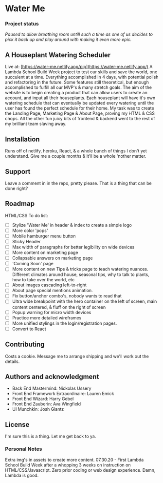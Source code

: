 # Water Me

### Project status
_Paused to allow breathing room untill such a time as one of us decides to pick it back up and play around with making it even more epic._

## A Houseplant Watering Scheduler

Live at: [https://water-me.netlify.app/pip](https://water-me.netlify.app/)
A Lambda School Build Week project to test our skills and save the world, one succulent at a time. Everything accomplished in 4 days, with potential polish and refactoring in the future. Some features still theoretical, but enough accomplished to fulfill all our MVP's & many stretch goals. The aim of the website is to begin creating a product that can allow users to create an account, and input all their houseplants. Each houseplant will have it's own watering schedule that can eventually be updated every watering until the user has found the perfect schedule for their home. My task was to create the Landing Page, Marketing Page & About Page, proving my HTML & CSS chops. All the other fun juicy bits of frontend & backend went to the rest of my brilliant team slaving away.


## Installation
Runs off of netlify, heroku, React, & a whole bunch of things I don't yet understand. Give me a couple months & it'll be a whole 'nother matter.


## Support
Leave a comment in in the repo, pretty please.
That is a thing that can be done right?

## Roadmap
HTML/CSS To do list:
   - [ ] Stylize 'Water Me' in header & index to create a simple logo
   - [ ] More color 'pops'
   - [ ] Mobile hamburger menu button
   - [ ] Sticky Header
   - [ ] Max width of paragraphs for better legibility on wide devices
   - [ ] More content on marketing page
   - [ ] Collapsable answers on marketing page
   - [ ] 'Coming Soon' page
   - [ ] More content on new Tips & tricks page to teach watering nuances. Different climates around house, seasonal tips, why to talk to plants, how to take over the world, etc
   - [ ] About images cascading left-to-right
   - [ ] About page special mentions animation.
   - [ ] Fix button/anchor combo's, nobody wants to read that
   - [ ] Ultra wide breakpoint with the hero container on the left of screen, main content centered, & fluff on the right of screen
   - [ ] Popup warning for micro width devices
   - [ ] Practice more detailed wireframes
   - [ ] More unified stylings in the login/registration pages.
   - [ ] Convert to React

## Contributing
Costs a cookie. Message me to arrange shipping and we'll work out the details.

## Authors and acknowledgment
 - Back End Mastermind: Nickolas Ussery
 - Front End Framework Extraordinaire: Lauren Emick
 - Front End Wizard: Harry Gebel
 - Front End Zauberin: Ava Wingfield
 - UI Munchkin: Josh Glantz

## License
I'm sure this is a thing. Let me get back to ya.

### Personal Notes
Extra img's in assets to create more content.
07.30.20 - First Lambda School Build Week after a whopping 3 weeks on instruction on HTML/CSS/Javascript. Zero prior coding or web design experience. Damn, Lambda is good.